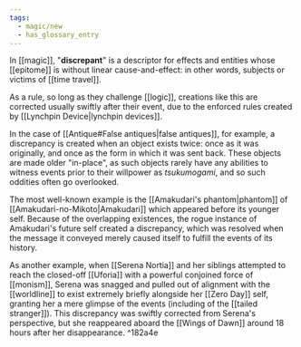 ```yaml
---
tags:
  - magic/new
  - has_glossary_entry
---
```

In [[magic]], "**discrepant**" is a descriptor for effects and entities whose [[epitome]] is without linear cause-and-effect: in other words, subjects or victims of [[time travel]]. 

As a rule, so long as they challenge [[logic]], creations like this are corrected usually swiftly after their event, due to the enforced rules created by [[Lynchpin Device|lynchpin devices]]. 

In the case of [[Antique#False antiques|false antiques]], for example, a discrepancy is created when an object exists twice: once as it was originally, and once as the form in which it was sent back. These objects are made older "in-place", as such objects rarely have any abilities to witness events prior to their willpower as *tsukumogami*, and so such oddities often go overlooked.

The most well-known example is the [[Amakudari's phantom|phantom]] of [[Amakudari-no-Mikoto|Amakudari]] which appeared before its younger self. Because of the overlapping existences, the rogue instance of Amakudari's future self created a discrepancy, which was resolved when the message it conveyed merely caused itself to fulfill the events of its history.

As another example, when [[Serena Nortia]] and her siblings attempted to reach the closed-off [[Uforia]] with a powerful conjoined force of [[monism]], Serena was snagged and pulled out of alignment with the [[worldline]] to exist extremely briefly alongside her [[Zero Day]] self, granting her a mere glimpse of the events (including of the [[tailed stranger]]). This discrepancy was swiftly corrected from Serena's perspective, but she reappeared aboard the [[Wings of Dawn]] around 18 hours after her disappearance. ^182a4e
